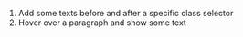 1. Add some texts before and after a specific class selector
2. Hover over a paragraph and show some text
